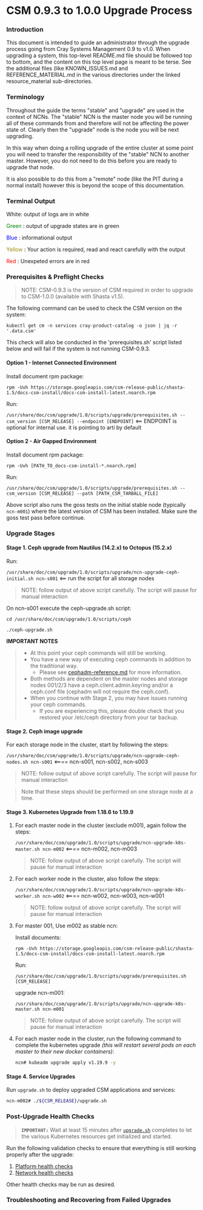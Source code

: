 # CSM 0.9.3 to 1.0.0 Upgrade Process

### Introduction

This document is intended to guide an administrator through the upgrade process going from Cray Systems Management 0.9 to v1.0.  When upgrading a system, this top-level README.md file should be followed top to bottom, and the content on this top level page is meant to be terse.  See the additional files (like KNOWN_ISSUES.md and REFERENCE_MATERIAL.md in the various directories under the linked resource_material sub-directories.

### Terminology

Throughout the guide the terms "stable" and "upgrade" are used in the context of NCNs. The "stable" NCN is the master
node you will be running all of these commands from and therefore will not be affecting the power state of. Clearly
then the "upgrade" node is the node you will be next upgrading.

In this way when doing a rolling upgrade of the entire cluster at some point you will need to transfer the
responsibility of the "stable" NCN to another master. However, you do not need to do this before you are ready to
upgrade that node.

It is also possible to do this from a "remote" node (like the PIT during a normal install) however this is beyond the
scope of this documentation.

### Terminal Output

White: output of logs are in white

<font color="green"> Green </font>: output of upgrade states are in green

<font color="blue"> Blue </font>: informational output

<font color="#9B870C"> Yellow </font>: Your action is required, read and react carefully with the output

<font color="red"> Red </font>: Unexpeted errors are in red
### Prerequisites & Preflight Checks

> NOTE: CSM-0.9.3 is the version of CSM required in order to upgrade to CSM-1.0.0 (available with Shasta v1.5).

The following command can be used to check the CSM version on the system:

```
kubectl get cm -n services cray-product-catalog -o json | jq -r '.data.csm'
``` 

This check will also be conducted in the 'prerequisites.sh' script listed below and will fail if the system is not running CSM-0.9.3.

#### Option 1 - Internet Connected Environment
Install document rpm package:

`rpm -Uvh https://storage.googleapis.com/csm-release-public/shasta-1.5/docs-csm-install/docs-csm-install-latest.noarch.rpm`

Run: 

`/usr/share/doc/csm/upgrade/1.0/scripts/upgrade/prerequisites.sh --csm_version [CSM_RELEASE] --endpoint [ENDPOINT]` <== ENDPOINT is optional for internal use. it is pointing to arti by default

#### Option 2 - Air Gapped Environment
Install document rpm package: 

`rpm -Uvh [PATH_TO_docs-csm-install-*.noarch.rpm]`

Run: 

`/usr/share/doc/csm/upgrade/1.0/scripts/upgrade/prerequisites.sh --csm_version [CSM_RELEASE] --path [PATH_CSM_TARBALL_FILE]`

Above script also runs the goss tests on the initial stable node (typically `ncn-m001`) where the latest version of CSM has been installed. Make sure the goss test pass before continue.

### Upgrade Stages

#### Stage 1.  Ceph upgrade from Nautilus (14.2.x) to Octopus (15.2.x)

Run: 

`/usr/share/doc/csm/upgrade/1.0/scripts/upgrade/ncn-upgrade-ceph-initial.sh ncn-s001` <== run the script for all storage nodes

> NOTE: follow output of above script carefully. The script will pause for manual interaction

On ncn-s001 execute the ceph-upgrade.sh script:
```
cd /usr/share/doc/csm/upgrade/1.0/scripts/ceph

./ceph-upgrade.sh
```

**IMPORTANT NOTES**
> - At this point your ceph commands will still be working.  
> - You have a new way of executing ceph commands in addition to the traditional way.  
>   - Please see [cephadm-reference.md](resource_material/common/cephadm-reference.md) for more information.
> - Both methods are dependent on the master nodes and storage nodes 001/2/3 have a ceph.client.admin.keyring and/or a ceph.conf file (cephadm will not require the ceph.conf). 
> - When you continue with Stage 2, you may have issues running your ceph commands.  
>   - If you are experiencing this, please double check that you restored your /etc/ceph directory from your tar backup.

#### Stage 2. Ceph image upgrade

For each storage node in the cluster, start by following the steps: 

`/usr/share/doc/csm/upgrade/1.0/scripts/upgrade/ncn-upgrade-ceph-nodes.sh ncn-s001` <==== ncn-s001, ncn-s002, ncn-s003
> NOTE: follow output of above script carefully. The script will pause for manual interaction

> Note that these steps should be performed on one storage node at a time.

#### Stage 3. Kubernetes Upgrade from 1.18.6 to 1.19.9

1. For each master node in the cluster (exclude m001), again follow the steps:

    `/usr/share/doc/csm/upgrade/1.0/scripts/upgrade/ncn-upgrade-k8s-master.sh ncn-m002` <==== ncn-m002, ncn-m003
    > NOTE: follow output of above script carefully. The script will pause for manual interaction

2. For each worker node in the cluster, also follow the steps:

    `/usr/share/doc/csm/upgrade/1.0/scripts/upgrade/ncn-upgrade-k8s-worker.sh ncn-w002` <==== ncn-w002, ncn-w003, ncn-w001
    > NOTE: follow output of above script carefully. The script will pause for manual interaction

3. For master 001, Use m002 as stable ncn:
    
    Install documents: 

    `rpm -Uvh https://storage.googleapis.com/csm-release-public/shasta-1.5/docs-csm-install/docs-csm-install-latest.noarch.rpm`

    Run: 

    `/usr/share/doc/csm/upgrade/1.0/scripts/upgrade/prerequisites.sh [CSM_RELEASE]`

    upgrade ncn-m001:

    `/usr/share/doc/csm/upgrade/1.0/scripts/upgrade/ncn-upgrade-k8s-master.sh ncn-m001`
    > NOTE: follow output of above script carefully. The script will pause for manual interaction

4. For each master node in the cluster, run the following command to complete the kubernetes upgrade _(this will restart several pods on each master to their new docker containers)_:

   ```bash
   ncn# kubeadm upgrade apply v1.19.9 -y
   ```

#### Stage 4. Service Upgrades

Run `upgrade.sh` to deploy upgraded CSM applications and services:

```bash
ncn-m002# ./${CSM_RELEASE}/upgrade.sh
```

### Post-Upgrade Health Checks

> **`IMPORTANT:`** Wait at least 15 minutes after
> [`upgrade.sh`](#deploy-manifests) completes to let the various Kubernetes
> resources get initialized and started.

Run the following validation checks to ensure that everything is still working
properly after the upgrade:

1. [Platform health checks](../../operations/validate_csm_health.md#platform-health-checks)
2. [Network health checks](../../operations/validate_csm_health.md#network-health-checks)

Other health checks may be run as desired.


### Troubleshooting and Recovering from Failed Upgrades

